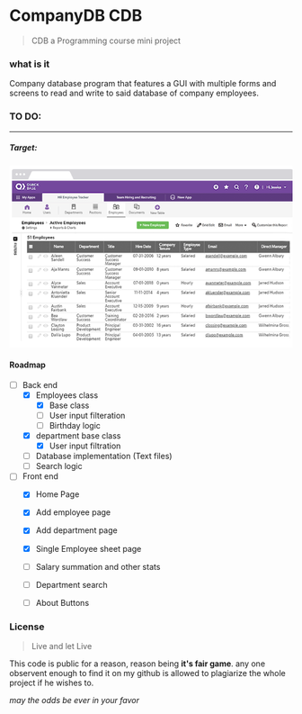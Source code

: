 # CompanyDB CDB

> CDB a Programming course mini project

### what is it

Company database program that features a GUI with multiple forms and screens to read and write to said database of company employees.

###  TO DO:
---

##### Target:
![Demo picture](https://raw.githubusercontent.com/karimkohel/CompanyDB/main/example1.PNG "Demo")


#### Roadmap
- [ ] Back end
    - [X] Employees class
        - [X] Base class
        - [ ] User input filteration
        - [ ] Birthday logic
    - [X] department base class
        - [X] User input filtration
    - [ ] Database implementation (Text files)
    - [ ] Search logic
- [ ] Front end
    - [X] Home Page
    - [X] Add employee page
    - [X] Add department page
    - [X] Single Employee sheet page
    - [ ] Salary summation and other stats
    - [ ] Department search
    - [ ] About Buttons


### License 
> Live and let Live

This code is public for a reason, reason being **it's fair game**.
any one observent enough to find it on my github is allowed to plagiarize the whole project if he wishes to.

*may the odds be ever in your favor*
